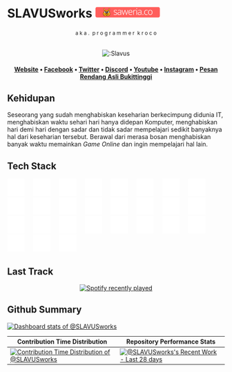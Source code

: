 # SLAVUSworks <a href="https://saweria.co/slavusworks" target="_blank" rel="noopener noreferrer"><img src="https://raw.githubusercontent.com/SLAVUSworks/KanColle-Indonesia-Patch-KCCP/development/Non-Game%20Assets/saweriabtn.png"  width="150"/></a>

<div align="center">
<small>a k a . &nbsp;p r o g r a m m e r&nbsp; k r o c o</small>
<br>
<br>

![:Slavus](https://count.getloli.com/get/@slavusworks?theme=rule34)

</div>

<h4 align="center">
  <a href="https://slavuwus.rf.gd">Website</a>
  •
  <a href="https://www.facebook.com/aghaslavus/">Facebook</a>
  •
  <a href="https://x.com/AghaSlavus">Twitter</a>
  •
  <a href="https://discordapp.com/users/496615293506813952">Discord</a>
  •
  <a href="https://www.youtube.com/@aghaslavus">Youtube</a>
  •
  <a href="https://www.instagram.com/aghaslavus/">Instagram</a>
  •
  <a href="https://wa.me/6282392797234">Pesan Rendang Asli Bukittinggi</a>
</h3>

## Kehidupan

Seseorang yang sudah menghabiskan keseharian berkecimpung didunia IT, menghabiskan waktu sehari hari hanya didepan Komputer, menghabiskan hari demi hari dengan sadar dan tidak sadar mempelajari sedikit banyaknya hal dari keseharian tersebut. Berawal dari merasa bosan menghabiskan banyak waktu memainkan _Game Online_ dan ingin mempelajari hal lain.

## Tech Stack

<div align="left">
  <img style="filter: brightness(0) invert(1);" src="./assets/html5.png" height="40" alt="#"  />
  <img width="12" />
  <img style="filter: brightness(0) invert(1);" src="./assets/css.png" height="40" alt="#"  />
  <img width="12" />
  <img style="filter: brightness(0) invert(1);" src="./assets/javascript.png" height="40" alt="#"  />
  <img width="12" />
  <img style="filter: brightness(0) invert(1);" src="./assets/php.png" height="40" alt="#"  />
  <img width="12" />
  <img style="filter: brightness(0) invert(1);" src="./assets/laravel.png" height="40" alt="#"  />
  <img width="12" />
  <img style="filter: brightness(0) invert(1);" src="./assets/nodedotjs.png" height="40" alt="#"  />
  <img width="12" />
  <img style="filter: brightness(0) invert(1);" src="./assets/ubuntu.png" height="40" alt="#"  />
  <img width="12" />
  <img style="filter: brightness(0) invert(1);" src="./assets/tailwindcss.png" height="40" alt="#"  />
  <img width="12" />
  <img style="filter: brightness(0) invert(1);" src="./assets/bootstrap.png" height="40" alt="#"  />
  <img width="12" />
  <img style="filter: brightness(0) invert(1);" src="./assets/figma.png" height="40" alt="#"  />
  <img width="12" />
  <img style="filter: brightness(0) invert(1);" src="./assets/mysql.png" height="40" alt="#"  />
  <img width="12" />
  <img style="filter: brightness(0) invert(1);" src="./assets/mariadb.png" height="40" alt="#"  />
  <img width="12" />
  <img style="filter: brightness(0) invert(1);" src="./assets/firebase.png" height="40" alt="#"  />
  <img width="12" />
  <img style="filter: brightness(0) invert(1);" src="./assets/apache.png" height="40" alt="#"  />
  <img width="12" />
  <img style="filter: brightness(0) invert(1);" src="./assets/nginx.png" height="40" alt="#"  />
  <img width="12" />
  <img style="filter: brightness(0) invert(1);" src="./assets/git.png" height="40" alt="#"  />
  <img width="12" />
  <img style="filter: brightness(0) invert(1);" src="./assets/github.png" height="40" alt="#"  />
  <img width="12" />
  <img style="filter: brightness(0) invert(1);" src="./assets/linux.png" height="40" alt="#"  />
  <img width="12" />
  <img style="filter: brightness(0) invert(1);" src="./assets/linuxcontainers.png" height="40" alt="#"  />
  <img width="12" />
  <img style="filter: brightness(0) invert(1);" src="./assets/linuxmint.png" height="40" alt="#"  />
  <img width="12" />
  <img style="filter: brightness(0) invert(1);" src="./assets/linuxserver.png" height="40" alt="#"  />
  <img width="12" />
  <img style="filter: brightness(0) invert(1);" src="./assets/ubuntu.png" height="40" alt="#"  />
  <img width="12" />
  <img style="filter: brightness(0) invert(1);" src="./assets/debian.png" height="40" alt="#"  />
  <img width="12" />
  <img style="filter: brightness(0) invert(1);" src="./assets/proxmox.png" height="40" alt="#"  />
  <img width="12" />
  <img style="filter: brightness(0) invert(1);" src="./assets/arduino.png" height="40" alt="#"  />
  <img width="12" />
  <img style="filter: brightness(0) invert(1);" src="./assets/burpsuite.png" height="40" alt="#"  />
  <img width="12" />
  <img style="filter: brightness(0) invert(1);" src="./assets/cloudflare.png" height="40" alt="#"  />
</div>

###

###

## Last Track

<div align="center">
  <a href="https://open.spotify.com/user/31uul6woyelbo445shg46ewtbify">
    <img src="https://spotify-recently-played-readme.vercel.app/api?user=31uul6woyelbo445shg46ewtbify&count=5&unique=true" alt="Spotify recently played"  />
  </a>
</div>

## Github Summary

[![Dashboard stats of @SLAVUSworks](https://next.ossinsight.io/widgets/official/compose-user-dashboard-stats/thumbnail.png?user_id=88041664&image_size=auto&color_scheme=dark)](https://next.ossinsight.io/widgets/official/compose-user-dashboard-stats?user_id=88041664)

| Contribution Time Distribution                                                                                                                                                                                                                                                                                                                            | Repository Performance Stats                                                                                                                                                                                                                                                                                             |
| --------------------------------------------------------------------------------------------------------------------------------------------------------------------------------------------------------------------------------------------------------------------------------------------------------------------------------------------------------- | ------------------------------------------------------------------------------------------------------------------------------------------------------------------------------------------------------------------------------------------------------------------------------------------------------------------------ |
| [![Contribution Time Distribution of @SLAVUSworks](https://next.ossinsight.io/widgets/official/analyze-user-contribution-time-distribution/thumbnail.png?period=all_times&user_id=88041664&image_size=auto&color_scheme=dark)](https://next.ossinsight.io/widgets/official/analyze-user-contribution-time-distribution?period=all_times&user_id=88041664) | [![@SLAVUSworks's Recent Work - Last 28 days](https://next.ossinsight.io/widgets/official/compose-currently-working-on/thumbnail.png?activity_type=all&user_id=88041664&image_size=auto&color_scheme=dark)](https://next.ossinsight.io/widgets/official/compose-currently-working-on?activity_type=all&user_id=88041664) |

